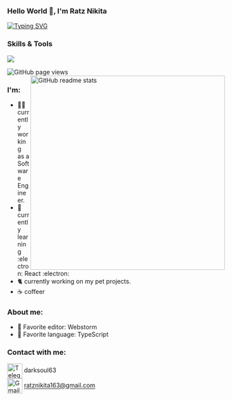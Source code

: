 ### Hello World 👋, I'm Ratz Nikita


[![Typing SVG](https://readme-typing-svg.demolab.com/?font=jetbrains+mono&size=22&color=01C1FF&center=false&vCenter=true&lines=Fullstack+Web+Developer;TypeScript,+NodeJS,+React)](https://git.io/typing-svg)

### Skills & Tools
  <p align="left">
  <img  src="https://skillicons.dev/icons?i=js,ts,html,css,git,redux,react,jest,figma,materialui,nodejs,postman,idea" />
  </p>

<img src="https://komarev.com/ghpvc/?username=RatzNikita&color=36BCF7&style=flat-square" alt="GitHub page views">

<img src="https://github-readme-stats.vercel.app/api?username=RatzNikita&show_icons=true&include_all_commits=true&hide_border=true&hide=issues&custom_title=Ratz&nbsp;Nikita's&nbsp;Stats&title_color=36BCF7&icon_color=36BCF7&text_color=36BCF7&bg_color=292929&count_private=true" alt="GitHub readme stats" width=450px align=right>

### I'm:
- 🧙‍♂️ currently working as a Software Engineer.
- 🌱 currently learning :electron: React :electron:
- 🐈 currently working on my pet projects.
- ☕ coffeer
### About me:
- 📑 Favorite editor: Webstorm
- 📜 Favorite language: TypeScript


  
  
 ### Contact with me: 
 <img src="https://img.icons8.com/?size=512&id=63306&format=png" width="35px" height="35px" alt="Telegram icon" align="center">   darksoul63</img>
 <br/>
 <img src="https://img.icons8.com/?size=512&id=P7UIlhbpWzZm&format=png" width="35px" height="35px" alt="Gmail icon" align="center">   ratznikita163@gmail.com</img>
 
